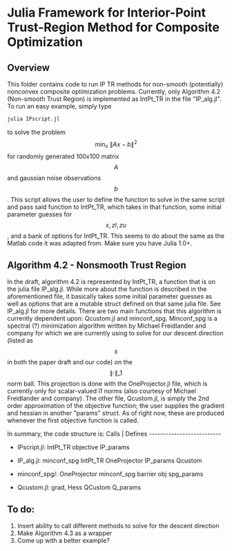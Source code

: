 # Julia Framework for Interior-Point Trust-Region Method for Composite Optimization


## Overview
This folder contains code to run IP TR methods for non-smooth (potentially) nonconvex composite optimization problems. Currently, only Algorithm 4.2 (Non-smooth Trust Region) is implemented as IntPt_TR in the file "IP_alg.jl". To run an easy example, simply type 
```julia
julia IPscript.jl
```
to solve the problem $$\min_x \ \|Ax - b\|^2$$ for randomly generated 100x100 matrix $$A$$ and gaussian noise observations $$b$$. This script allows the user to define the function to solve in the same script and pass said function to IntPt_TR, which takes in that function, some initial parameter guesses for $$x, zl, zu$$, and a bank of options for IntPt_TR. This seems to do about the same as the Matlab code it was adapted from. Make sure you have Julia 1.0+. 

## Algorithm 4.2 - Nonsmooth Trust Region
In the draft, algorithm 4.2 is represented by IntPt_TR, a function that is on the julia file IP_alg.jl. While more about the function is described in the aforementioned file, it basically takes some initial parameter guesses as well as options that are a mutable struct defined on that same julia file. See IP_alg.jl for more details. There are two main functions that this algorithm is currently dependent upon: Qcustom.jl and minconf_spg. Minconf_spg is a spectral (?) minimization algorithm written by Michael Freidlander and company for which we are currently using to solve for our descent direction (listed as $$s$$ in both the paper draft and our code) on the $$\|\cdot\|\_1$$ norm  ball. This projection is done with the OneProjector.jl file, which is currently only for scalar-valued l1 norms (also courtesy of Michael Freidlander and company). The other file, Qcustom.jl, is simply the 2nd order approximation of the objective function; the user supplies the gradient and hessian in another "params" struct. As of right now, these are produced whenever the first objective function is called. 

In summary, the code structure is: 
				Calls       |      Defines
				--------------------------
- IPscript.jl:  IntPt_TR	  objective
				IP_params

- IP_alg.jl:    minconf_spg   IntPt_TR
				OneProjector  IP_params
				Qcustom

- minconf_spg/: OneProjector  minconf_spg
				barrier obj   spg_params

- Qcustom.jl:   grad, Hess    QCustom
							  Q_params


## To do: 
1) Insert ability to call different methods to solve for the descent direction
2) Make Algorithm 4.3 as a wrapper
3) Come up with a better example? 